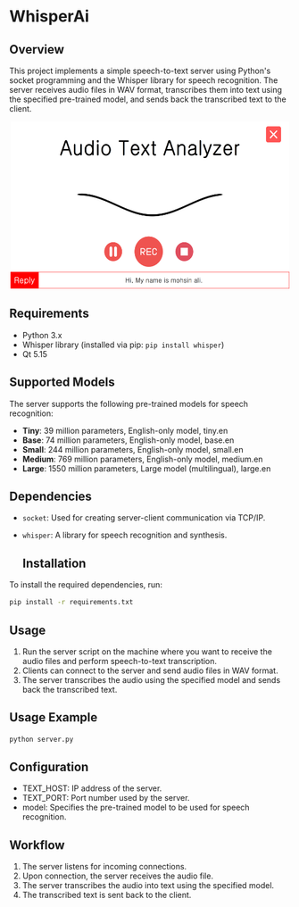 # WhisperAi

## Overview
This project implements a simple speech-to-text server using Python's socket programming and the Whisper library for speech recognition. The server receives audio files in WAV format, transcribes them into text using the specified pre-trained model, and sends back the transcribed text to the client.

<center>
  <img src="images/RecordingApp.png" alt="Qt recording app" width="500" height="300">
</center>

## Requirements
- Python 3.x
- Whisper library (installed via pip: `pip install whisper`)
- Qt 5.15

## Supported Models
The server supports the following pre-trained models for speech recognition:
- **Tiny**: 39 million parameters, English-only model, tiny.en
- **Base**: 74 million parameters, English-only model, base.en
- **Small**: 244 million parameters, English-only model, small.en
- **Medium**: 769 million parameters, English-only model, medium.en
- **Large**: 1550 million parameters, Large model (multilingual), large.en

## Dependencies
- `socket`: Used for creating server-client communication via TCP/IP.
- `whisper`: A library for speech recognition and synthesis.

  ## Installation
To install the required dependencies, run:
```bash
pip install -r requirements.txt
```

## Usage
1. Run the server script on the machine where you want to receive the audio files and perform speech-to-text transcription.
2. Clients can connect to the server and send audio files in WAV format.
3. The server transcribes the audio using the specified model and sends back the transcribed text.

## Usage Example
```bash
python server.py
```

## Configuration
- TEXT_HOST: IP address of the server.
- TEXT_PORT: Port number used by the server.
- model: Specifies the pre-trained model to be used for speech recognition.
## Workflow
1) The server listens for incoming connections.
2) Upon connection, the server receives the audio file.
3) The server transcribes the audio into text using the specified model.
4) The transcribed text is sent back to the client.
